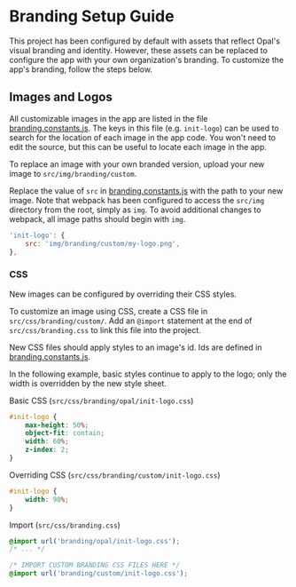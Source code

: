 <!--
SPDX-FileCopyrightText: Copyright (C) 2025 Opal Health Informatics Group at the Research Institute of the McGill University Health Centre <john.kildea@mcgill.ca>

SPDX-License-Identifier: Apache-2.0
-->

# Branding Setup Guide

This project has been configured by default with assets that reflect Opal's visual branding and identity.
However, these assets can be replaced to configure the app with your own organization's branding.
To customize the app's branding, follow the steps below.

## Images and Logos

All customizable images in the app are listed in the file [branding.constants.js](/src/js/constants/branding.constants.js).
The keys in this file (e.g. `init-logo`) can be used to search for the location of each image in the app code.
You won't need to edit the source, but this can be useful to locate each image in the app.

To replace an image with your own branded version, upload your new image to `src/img/branding/custom`.

Replace the value of `src` in [branding.constants.js](/src/js/constants/branding.constants.js) with the path to your new image.
Note that webpack has been configured to access the `src/img` directory from the root, simply as `img`.
To avoid additional changes to webpack, all image paths should begin with `img`.

```javascript
'init-logo': {
    src: 'img/branding/custom/my-logo.png',
},
```

### CSS

New images can be configured by overriding their CSS styles.

To customize an image using CSS, create a CSS file in `src/css/branding/custom/`.
Add an `@import` statement at the end of `src/css/branding.css` to link this file into the project.

New CSS files should apply styles to an image's id. Ids are defined in [branding.constants.js](/src/js/constants/branding.constants.js).

In the following example, basic styles continue to apply to the logo;
only the width is overridden by the new style sheet.

Basic CSS (`src/css/branding/opal/init-logo.css`)
```css
#init-logo {
    max-height: 50%;
    object-fit: contain;
    width: 60%;
    z-index: 2;
}
```

Overriding CSS (`src/css/branding/custom/init-logo.css`)
```css
#init-logo {
    width: 90%;
}
```

Import (`src/css/branding.css`)
```css
@import url('branding/opal/init-logo.css');
/* ... */

/* IMPORT CUSTOM BRANDING CSS FILES HERE */
@import url('branding/custom/init-logo.css');
```

